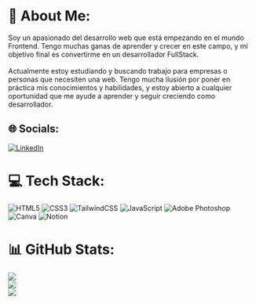 # 💫 About Me:
Soy un apasionado del desarrollo web que está empezando en el mundo Frontend. Tengo muchas ganas de aprender y crecer en este campo, y mi objetivo final es convertirme en un desarrollador FullStack.<br><br>Actualmente estoy estudiando y buscando trabajo para empresas o personas que necesiten una web. Tengo mucha ilusión por poner en práctica mis conocimientos y habilidades, y estoy abierto a cualquier oportunidad que me ayude a aprender y seguir creciendo como desarrollador.


## 🌐 Socials:
[![LinkedIn](https://img.shields.io/badge/LinkedIn-%230077B5.svg?logo=linkedin&logoColor=white)](https://linkedin.com/in/https://www.linkedin.com/in/angelurrutia17/) 

# 💻 Tech Stack:
![HTML5](https://img.shields.io/badge/html5-%23E34F26.svg?style=for-the-badge&logo=html5&logoColor=white) ![CSS3](https://img.shields.io/badge/css3-%231572B6.svg?style=for-the-badge&logo=css3&logoColor=white) ![TailwindCSS](https://img.shields.io/badge/tailwindcss-%2338B2AC.svg?style=for-the-badge&logo=tailwind-css&logoColor=white) ![JavaScript](https://img.shields.io/badge/javascript-%23323330.svg?style=for-the-badge&logo=javascript&logoColor=%23F7DF1E) ![Adobe Photoshop](https://img.shields.io/badge/adobe%20photoshop-%2331A8FF.svg?style=for-the-badge&logo=adobe%20photoshop&logoColor=white) ![Canva](https://img.shields.io/badge/Canva-%2300C4CC.svg?style=for-the-badge&logo=Canva&logoColor=white) ![Notion](https://img.shields.io/badge/Notion-%23000000.svg?style=for-the-badge&logo=notion&logoColor=white)
# 📊 GitHub Stats:
![](https://github-readme-stats.vercel.app/api?username=angelurrut&theme=radical&hide_border=false&include_all_commits=false&count_private=false)<br/>
![](https://github-readme-streak-stats.herokuapp.com/?user=angelurrut&theme=radical&hide_border=false)<br/>
![](https://github-readme-stats.vercel.app/api/top-langs/?username=angelurrut&theme=radical&hide_border=false&include_all_commits=false&count_private=false&layout=compact)
